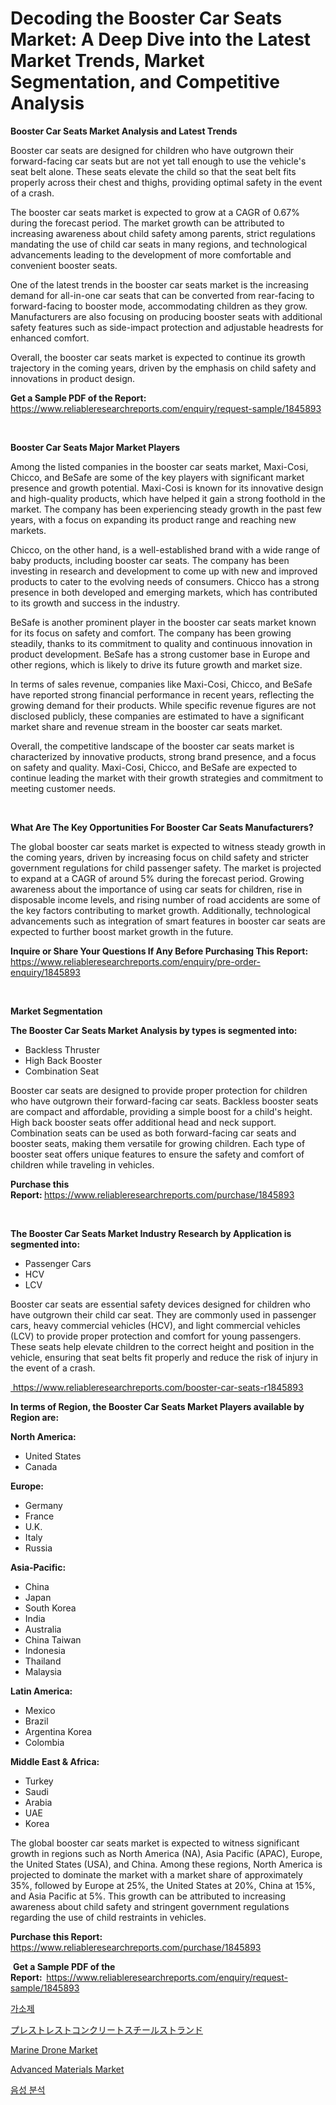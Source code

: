 <p><h1>Decoding the Booster Car Seats Market: A Deep Dive into the Latest Market Trends, Market Segmentation, and Competitive Analysis</h1></p><p><strong>Booster Car Seats Market Analysis and Latest Trends</strong></p>
<p><p>Booster car seats are designed for children who have outgrown their forward-facing car seats but are not yet tall enough to use the vehicle's seat belt alone. These seats elevate the child so that the seat belt fits properly across their chest and thighs, providing optimal safety in the event of a crash.</p><p>The booster car seats market is expected to grow at a CAGR of 0.67% during the forecast period. The market growth can be attributed to increasing awareness about child safety among parents, strict regulations mandating the use of child car seats in many regions, and technological advancements leading to the development of more comfortable and convenient booster seats.</p><p>One of the latest trends in the booster car seats market is the increasing demand for all-in-one car seats that can be converted from rear-facing to forward-facing to booster mode, accommodating children as they grow. Manufacturers are also focusing on producing booster seats with additional safety features such as side-impact protection and adjustable headrests for enhanced comfort.</p><p>Overall, the booster car seats market is expected to continue its growth trajectory in the coming years, driven by the emphasis on child safety and innovations in product design.</p></p>
<p><strong>Get a Sample PDF of the Report:&nbsp;</strong> <a href="https://www.reliableresearchreports.com/enquiry/request-sample/1845893">https://www.reliableresearchreports.com/enquiry/request-sample/1845893</a></p>
<p>&nbsp;</p>
<p><strong>Booster Car Seats Major Market Players</strong></p>
<p><p>Among the listed companies in the booster car seats market, Maxi-Cosi, Chicco, and BeSafe are some of the key players with significant market presence and growth potential. Maxi-Cosi is known for its innovative design and high-quality products, which have helped it gain a strong foothold in the market. The company has been experiencing steady growth in the past few years, with a focus on expanding its product range and reaching new markets.</p><p>Chicco, on the other hand, is a well-established brand with a wide range of baby products, including booster car seats. The company has been investing in research and development to come up with new and improved products to cater to the evolving needs of consumers. Chicco has a strong presence in both developed and emerging markets, which has contributed to its growth and success in the industry.</p><p>BeSafe is another prominent player in the booster car seats market known for its focus on safety and comfort. The company has been growing steadily, thanks to its commitment to quality and continuous innovation in product development. BeSafe has a strong customer base in Europe and other regions, which is likely to drive its future growth and market size.</p><p>In terms of sales revenue, companies like Maxi-Cosi, Chicco, and BeSafe have reported strong financial performance in recent years, reflecting the growing demand for their products. While specific revenue figures are not disclosed publicly, these companies are estimated to have a significant market share and revenue stream in the booster car seats market.</p><p>Overall, the competitive landscape of the booster car seats market is characterized by innovative products, strong brand presence, and a focus on safety and quality. Maxi-Cosi, Chicco, and BeSafe are expected to continue leading the market with their growth strategies and commitment to meeting customer needs.</p></p>
<p>&nbsp;</p>
<p><strong>What Are The Key Opportunities For Booster Car Seats Manufacturers?</strong></p>
<p><p>The global booster car seats market is expected to witness steady growth in the coming years, driven by increasing focus on child safety and stricter government regulations for child passenger safety. The market is projected to expand at a CAGR of around 5% during the forecast period. Growing awareness about the importance of using car seats for children, rise in disposable income levels, and rising number of road accidents are some of the key factors contributing to market growth. Additionally, technological advancements such as integration of smart features in booster car seats are expected to further boost market growth in the future.</p></p>
<p><strong>Inquire or Share Your Questions If Any Before Purchasing This Report:</strong> <a href="https://www.reliableresearchreports.com/enquiry/pre-order-enquiry/1845893">https://www.reliableresearchreports.com/enquiry/pre-order-enquiry/1845893</a></p>
<p>&nbsp;</p>
<p><strong>Market Segmentation</strong></p>
<p><strong>The Booster Car Seats Market Analysis by types is segmented into:</strong></p>
<p><ul><li>Backless Thruster</li><li>High Back Booster</li><li>Combination Seat</li></ul></p>
<p><p>Booster car seats are designed to provide proper protection for children who have outgrown their forward-facing car seats. Backless booster seats are compact and affordable, providing a simple boost for a child's height. High back booster seats offer additional head and neck support. Combination seats can be used as both forward-facing car seats and booster seats, making them versatile for growing children. Each type of booster seat offers unique features to ensure the safety and comfort of children while traveling in vehicles.</p></p>
<p><strong>Purchase this Report:&nbsp;</strong><a href="https://www.reliableresearchreports.com/purchase/1845893">https://www.reliableresearchreports.com/purchase/1845893</a></p>
<p>&nbsp;</p>
<p><strong>The Booster Car Seats Market Industry Research by Application is segmented into:</strong></p>
<p><ul><li>Passenger Cars</li><li>HCV</li><li>LCV</li></ul></p>
<p><p>Booster car seats are essential safety devices designed for children who have outgrown their child car seat. They are commonly used in passenger cars, heavy commercial vehicles (HCV), and light commercial vehicles (LCV) to provide proper protection and comfort for young passengers. These seats help elevate children to the correct height and position in the vehicle, ensuring that seat belts fit properly and reduce the risk of injury in the event of a crash.</p></p>
<p><a href="https://www.reliableresearchreports.com/booster-car-seats-r1845893">&nbsp;https://www.reliableresearchreports.com/booster-car-seats-r1845893</a></p>
<p><strong>In terms of Region, the Booster Car Seats Market Players available by Region are:</strong></p>
<p>
    <p> <strong> North America: </strong>
        <ul>
            <li>United States</li>
            <li>Canada</li>
        </ul>
        </p> 
    <p> <strong> Europe: </strong>
        <ul>
            <li>Germany</li>
            <li>France</li>
            <li>U.K.</li>
            <li>Italy</li>
            <li>Russia</li>
        </ul>
        </p> 
    <p> <strong> Asia-Pacific: </strong>
        <ul>
            <li>China</li>
            <li>Japan</li>
            <li>South Korea</li>
            <li>India</li>
            <li>Australia</li>
            <li>China Taiwan</li>
            <li>Indonesia</li>
            <li>Thailand</li>
            <li>Malaysia</li>
        </ul>
        </p> 
    <p> <strong> Latin America: </strong>
        <ul>
            <li>Mexico</li>
            <li>Brazil</li>
            <li>Argentina Korea</li>
            <li>Colombia</li>
        </ul>
        </p> 
    <p> <strong> Middle East & Africa: </strong>
        <ul>
            <li>Turkey</li>
            <li>Saudi</li>
            <li>Arabia</li>
            <li>UAE</li>
            <li>Korea</li>
        </ul>
    </p>
    </p>
<p><p>The global booster car seats market is expected to witness significant growth in regions such as North America (NA), Asia Pacific (APAC), Europe, the United States (USA), and China. Among these regions, North America is projected to dominate the market with a market share of approximately 35%, followed by Europe at 25%, the United States at 20%, China at 15%, and Asia Pacific at 5%. This growth can be attributed to increasing awareness about child safety and stringent government regulations regarding the use of child restraints in vehicles.</p></p>
<p><strong>Purchase this Report: </strong><a href="https://www.reliableresearchreports.com/purchase/1845893">https://www.reliableresearchreports.com/purchase/1845893</a></p>
<p>&nbsp;<strong>Get a Sample PDF of the Report:&nbsp;&nbsp;</strong><a href="https://www.reliableresearchreports.com/enquiry/request-sample/1845893">https://www.reliableresearchreports.com/enquiry/request-sample/1845893</a></p>
<p><strong></strong></p>
<p><p><a href="https://medium.com/@marielesch2023/%ED%94%8C%EB%9D%BC%EC%8A%A4%ED%8B%B1%EC%A0%9C-%EC%82%B0%EC%97%85-%EC%A0%84%EB%A7%9D-%EC%82%B0%EC%97%85-%EA%B0%9C%EC%9A%94-%EB%B0%8F-%EC%98%88%EC%B8%A1-2024%EB%85%84%EB%B6%80%ED%84%B0-2031%EB%85%84%EA%B9%8C%EC%A7%80-edcfd5f5a5d6">가소제</a></p><p><a href="https://medium.com/@opalkilback2023/%E3%83%97%E3%83%AC%E3%82%B9%E3%83%88%E3%83%AC%E3%82%B9%E3%83%88%E3%82%B3%E3%83%B3%E3%82%AF%E3%83%AA%E3%83%BC%E3%83%88%E9%8B%BC%E3%82%B9%E3%83%88%E3%83%A9%E3%83%B3%E3%83%89%E5%B8%82%E5%A0%B4%E3%81%AE%E8%A6%8F%E6%A8%A1%E3%81%AF-%E3%82%B0%E3%83%AD%E3%83%BC%E3%83%90%E3%83%AB%E7%94%A3%E6%A5%AD%E3%81%AB%E3%81%8A%E3%81%91%E3%82%8B%E6%9C%80%E3%82%82%E5%8A%B9%E6%9E%9C%E7%9A%84%E3%81%AA%E3%83%9E%E3%83%BC%E3%82%B1%E3%83%86%E3%82%A3%E3%83%B3%E3%82%B0%E3%83%81%E3%83%A3%E3%83%8D%E3%83%AB%E3%82%92%E6%98%8E%E3%82%89%E3%81%8B%E3%81%AB%E3%81%99%E3%82%8B-75461194d474">プレストレストコンクリートスチールストランド</a></p><p><a href="https://github.com/zjyglelu/Market-Research-Report-List-2/blob/main/marine-drone-market.md">Marine Drone Market</a></p><p><a href="https://issuu.com/reportprime-2/docs/advanced-materials-market-size-2030.pptx">Advanced Materials Market</a></p><p><a href="https://github.com/TrevorKruvalis5678/Market-Research-Report-List-1/blob/main/710679619816.md">음성 분석</a></p></p>